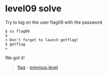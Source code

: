 # level09 solve

Try to log on the user flag09 with the password

```
$ su flag09
$ 
> Don't forget to launch getflag!
$ getflag
> 
```

We got it!

> <a href="../flag">flag</a> - <a href="../../level08">previous level</a> <!-- - <a href="../../level10">next level</a> -->
